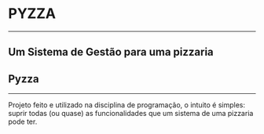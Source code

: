 # PYZZA
---
Um Sistema de Gestão para uma pizzaria
--- 

## Pyzza
--- 
Projeto feito e utilizado na disciplina de programação, o intuito é simples: suprir todas (ou quase) as funcionalidades que um sistema de uma pizzaria pode ter. 
